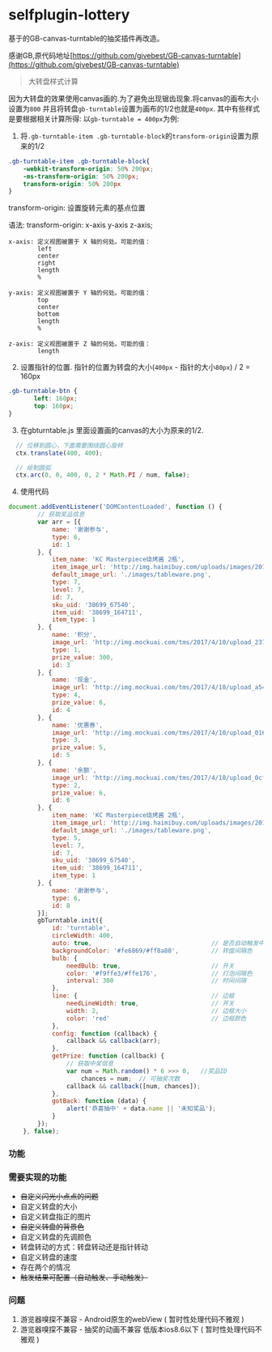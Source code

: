 # selfplugin-lottery

基于的GB-canvas-turntable的抽奖插件再改造。

感谢GB,原代码地址[https://github.com/givebest/GB-canvas-turntable](https://github.com/givebest/GB-canvas-turntable)

> 大转盘样式计算

因为大转盘的效果使用canvas画的.为了避免出现锯齿现象.将canvas的画布大小设置为`800`
并且将转盘`gb-turntable`设置为画布的1/2也就是`400px`.
其中有些样式是要根据相关计算所得:
以`gb-turntable = 400px`为例:

1. 将`.gb-turntable-item .gb-turntable-block`的`transform-origin`设置为原来的1/2

```css
.gb-turntable-item .gb-turntable-block{
    -webkit-transform-origin: 50% 200px;
    -ms-transform-origin: 50% 200px;
    transform-origin: 50% 200px
}
```
transform-origin: 设置旋转元素的基点位置

语法: transform-origin: x-axis y-axis z-axis;

```
x-axis: 定义视图被置于 X 轴的何处。可能的值：
        left
        center
        right
        length
        %

y-axis: 定义视图被置于 Y 轴的何处。可能的值：
        top
        center
        bottom
        length
        %

z-axis: 定义视图被置于 Z 轴的何处。可能的值：
        length
```

2. 设置指针的位置. 指针的位置为转盘的大小(`400px` - 指针的大小`80px`) / 2 = 160px

```css
.gb-turntable-btn {
       left: 160px;
       top: 160px;
}
```

3. 在gbturntable.js 里面设置画的canvas的大小为原来的1/2.

```js
  // 位移到圆心，下面需要围绕圆心旋转
  ctx.translate(400, 400);

  // 绘制圆弧
  ctx.arc(0, 0, 400, 0, 2 * Math.PI / num, false);
```

4. 使用代码
```js
document.addEventListener('DOMContentLoaded', function () {
        // 获取奖品信息
        var arr = [{
            name: '谢谢参与',
            type: 6,
            id: 1
        }, {
            item_name: 'KC Masterpiece烧烤酱 2瓶',
            item_image_url: 'http://img.haimibuy.com/uploads/images/2016/10/31/a5816acbfe010a.jpg',
            default_image_url: './images/tableware.png',
            type: 7,
            level: 7,
            id: 7,
            sku_uid: '38699_67540',
            item_uid: '38699_164711',
            item_type: 1
        }, {
            name: '积分',
            image_url: 'http://img.mockuai.com/tms/2017/4/10/upload_2375470d54275f27d23d6b4f91459ff0.png',
            type: 1,
            prize_value: 300,
            id: 3
        }, {
            name: '现金',
            image_url: 'http://img.mockuai.com/tms/2017/4/10/upload_a5416a7a8008672a40da6d1e1ac097b4.png',
            type: 4,
            prize_value: 6,
            id: 4
        }, {
            name: '优惠券',
            image_url: 'http://img.mockuai.com/tms/2017/4/10/upload_01686a17e5948d64da7cee3c5c84cd3f.png',
            type: 3,
            prize_value: 5,
            id: 5
        }, {
            name: '余额',
            image_url: 'http://img.mockuai.com/tms/2017/4/10/upload_0cf9e4de7e1d88874a3cc23997aa4347.png',
            type: 2,
            prize_value: 6,
            id: 6
        }, {
            item_name: 'KC Masterpiece烧烤酱 2瓶',
            item_image_url: 'http://img.haimibuy.com/uploads/images/2016/10/31/a5816acbfe010a.jpg',
            default_image_url: './images/tableware.png',
            type: 5,
            level: 7,
            id: 7,
            sku_uid: '38699_67540',
            item_uid: '38699_164711',
            item_type: 1
        }, {
            name: '谢谢参与',
            type: 6,
            id: 8
        }];
        gbTurntable.init({
            id: 'turntable',
            circleWidth: 400,
            auto: true,                                 // 是否自动触发中奖结果 true 自动触发 false 需要手动点击奖品进行自行选择
            backgroundColor: '#fe6869/#ff8a88',         // 转盘间隔色
            bulb: {
                needBulb: true,                         // 开关
                color: '#f9ffe3/#ffe176',               // 灯泡间隔色
                interval: 300                           // 时间间隔
            },
            line: {                                     // 边框
                needLineWidth: true,                    // 开关
                width: 2,                               // 边框大小
                color: 'red'                            // 边框颜色
            },
            config: function (callback) {
                callback && callback(arr);
            },
            getPrize: function (callback) {
                // 获取中奖信息
                var num = Math.random() * 6 >>> 0,   //奖品ID
                    chances = num;  // 可抽奖次数
                callback && callback([num, chances]);
            },
            gotBack: function (data) {
                alert('恭喜抽中' + data.name || '未知奖品');
            }
        });
    }, false);
```

### 功能

### 需要实现的功能
* ~~自定义闪光小点点的问题~~
* 自定义转盘的大小
* 自定义转盘指正的图片
* ~~自定义转盘的背景色~~
* 自定义转盘的先调颜色
* 转盘转动的方式：转盘转动还是指针转动
* 自定义转盘的速度
* 存在两个的情况
* ~~触发结果可配置（自动触发、手动触发）~~

### 问题
1. 游览器嗅探不兼容 - Android原生的webView ( 暂时性处理代码不雅观 )
2. 游览器嗅探不兼容 - 抽奖的动画不兼容 低版本ios8.6以下 ( 暂时性处理代码不雅观 )